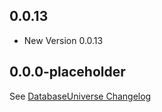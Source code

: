 ## 0.0.13

- New Version 0.0.13


## 0.0.0-placeholder

See [DatabaseUniverse Changelog](https://pub.dev/packages/database_universe/changelog)
